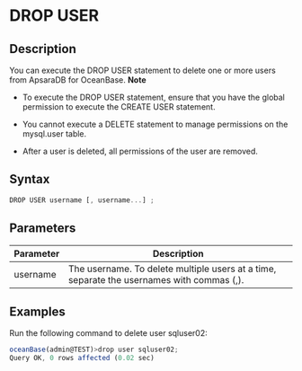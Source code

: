 DROP USER 
==============================



Description 
--------------------

You can execute the DROP USER statement to delete one or more users from ApsaraDB for OceanBase.
**Note**



* To execute the DROP USER statement, ensure that you have the global permission to execute the CREATE USER statement.

  

* You cannot execute a DELETE statement to manage permissions on the mysql.user table.

  

* After a user is deleted, all permissions of the user are removed.

  




Syntax 
---------------

```javascript
DROP USER username [, username...] ;
```



Parameters 
-------------------



| Parameter |                                        Description                                        |
|-----------|-------------------------------------------------------------------------------------------|
| username  | The username. To delete multiple users at a time, separate the usernames with commas (,). |



Examples 
-----------------

Run the following command to delete user sqluser02:

```javascript
oceanBase(admin@TEST)>drop user sqluser02;
Query OK, 0 rows affected (0.02 sec)
```



